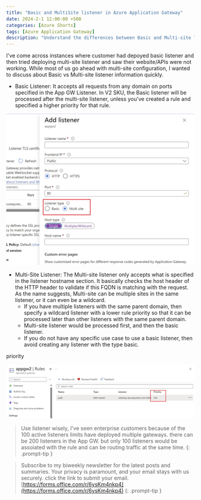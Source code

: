 ```yaml
---
title: "Basic and MultiSite listener in Azure Application Gateway"
date: 2024-2-1 12:00:00 +500
categories: [Azure Shorts]
tags: [Azure Application Gateway]
description: "Understand the differences between Basic and Multi-site listeners in Azure Application Gateway. Learn how listener types affect website and API functionality"
---
```


I've come across instances where customer had depoyed basic listener and then tried deploying multi-site listener and saw their website/APIs were not working. While most of us go ahead with multi-site configuration, I wanted to discuss about Basic vs Multi-site listener information quickly.

* Basic Listener: It accepts all requests from any domain on ports specified in the App GW Listener. In V2 SKU, the Basic listener will be processed after the multi-site listener, unless you've created a rule and specified a higher priority for that rule.

![Option to select basic and multisite listener](https://raw.githubusercontent.com/qureshiaquib/qureshiaquib.github.io/main/assets/02022024/basic-and-multisite-listener.jpg)

* Multi-Site Listener: The Multi-site listener only accepts what is specified in the listener hostname section. It basically checks the host header of the HTTP header to validate if this FQDN is matching with the request. As the name suggests, Multi-site can be multiple sites in the same listener, or it can even be a wildcard.
    * If you have multiple listeners with the same parent domain, then specify a wildcard listener with a lower rule priority so that it can be processed later than other listeners with the same parent domain.
    * Multi-site listener would be processed first, and then the basic listener.
    * If you do not have any specific use case to use a basic listener, then avoid creating any listener with the type basic.

priority

![Priority of rule in application gateway](https://raw.githubusercontent.com/qureshiaquib/qureshiaquib.github.io/main/assets/02022024/priority-rule-in-application-gateway.jpg)

> Use listener wisely, I've seen enterprise customers because of the 100 active listeners limits have deployed multiple gateways.
there can be 200 listeners in the App GW.
> but only 100 listeners would be assoiated with the rule and can be routing traffic at the same time.
{: .prompt-tip }

>Subscribe to my biweekly newsletter for the latest posts and summaries. Your privacy is paramount, and your email stays with us securely.
click the link to submit your email.
[https://forms.office.com/r/6ysKm4nkp4](https://forms.office.com/r/6ysKm4nkp4)
{: .prompt-tip }
